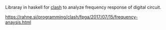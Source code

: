 Libraray in haskell for [clash](http://www.clash-lang.org/) to analyze frequency response of digital circuit.

https://rahne.si/programming/clash/fpga/2017/07/15/frequency-anaysis.html

